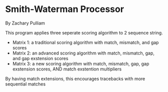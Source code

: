 # Smith-Waterman Processor
By Zachary Pulliam


This program applies three seperate scoring algorithm to 2 sequence string.

- Matrix 1: a traditional scoring algorithm with match, mismatch, and gap scores
- Matrix 2: an advanced scoring algorithm with match, mismatch, gap, and gap exstension scores
- Matrix 3: a new scoring algorithm with match, mismatch, gap, gap exstension scores, AND match exstention multipliers

By having match extensions, this encourages tracebacks with more sequential matches
